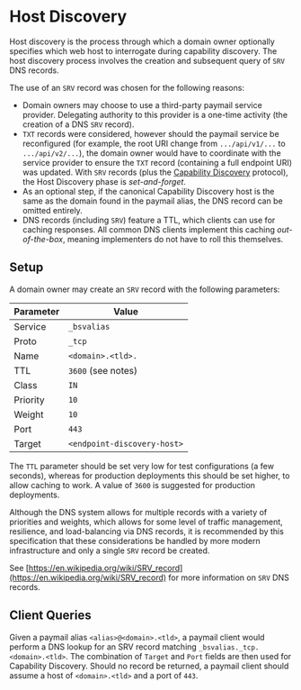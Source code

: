 # Host Discovery

Host discovery is the process through which a domain owner optionally specifies which web host to interrogate during capability discovery. The host discovery process involves the creation and subsequent query of `SRV` DNS records.

The use of an `SRV` record was chosen for the following reasons:

* Domain owners may choose to use a third-party paymail service provider. Delegating authority to this provider is a one-time activity (the creation of a DNS `SRV` record).
* `TXT` records were considered, however should the paymail service be reconfigured (for example, the root URI change from `.../api/v1/...` to `.../api/v2/...`), the domain owner would have to coordinate with the service provider to ensure the `TXT` record (containing a full endpoint URI) was updated. With `SRV` records (plus the [Capability Discovery](02-02-capability-discovery.md) protocol), the Host Discovery phase is _set-and-forget_.
* As an optional step, if the canonical Capability Discovery host is the same as the domain found in the paymail alias, the DNS record can be omitted entirely.
* DNS records (including `SRV`) feature a TTL, which clients can use for caching responses. All common DNS clients implement this caching _out-of-the-box_, meaning implementers do not have to roll this themselves.

## Setup

A domain owner may create an `SRV` record with the following parameters:

| Parameter | Value                       |
|-----------|-----------------------------|
| Service   | `_bsvalias`                 |
| Proto     | `_tcp`                      |
| Name      | `<domain>.<tld>.`           |
| TTL       | `3600` (see notes)          |
| Class     | `IN`                        |
| Priority  | `10`                        |
| Weight    | `10`                        |
| Port      | `443`                       |
| Target    | `<endpoint-discovery-host>` |

The `TTL` parameter should be set very low for test configurations (a few seconds), whereas for production deployments this should be set higher, to allow caching to work. A value of `3600` is suggested for production deployments.

Although the DNS system allows for multiple records with a variety of priorities and weights, which allows for some level of traffic management, resilience, and load-balancing via DNS records, it is recommended by this specification that these considerations be handled by more modern infrastructure and only a single `SRV` record be created.

See [https://en.wikipedia.org/wiki/SRV_record](https://en.wikipedia.org/wiki/SRV_record) for more information on `SRV` DNS records.

## Client Queries

Given a paymail alias `<alias>@<domain>.<tld>`, a paymail client would perform a DNS lookup for an SRV record matching `_bsvalias._tcp.<domain>.<tld>`. The combination of `Target` and `Port` fields are then used for Capability Discovery. Should no record be returned, a paymail client should assume a host of `<domain>.<tld>` and a port of `443`.
